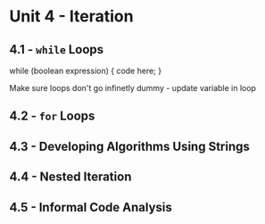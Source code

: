 # Unit 4 - Iteration

## 4.1 - `while` Loops

while (boolean expression) {
    code here;
}

Make sure loops don't go infinetly dummy - update variable in loop

## 4.2 - `for` Loops

## 4.3 - Developing Algorithms Using Strings

## 4.4 - Nested Iteration

## 4.5 - Informal Code Analysis

